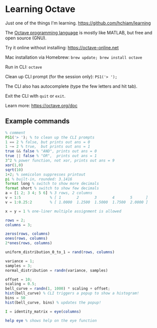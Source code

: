 # Learning Octave

Just one of the things I'm learning. https://github.com/hchiam/learning

The [Octave programming language](https://en.wikipedia.org/wiki/GNU_Octave#Octave,_the_language) is mostly like MATLAB, but free and open source (GNU).

Try it online without installing: https://octave-online.net

Mac installation via Homebrew: `brew update; brew install octave`

Run in CLI: `octave`

Clean up CLI prompt (for the session only): `PS1('> ');`

The CLI also has autocomplete (type the few letters and hit tab).

Exit the CLI with `quit` or `exit`.

Learn more: https://octave.org/doc

## Example commands

```octave
% comment
PS1('> '); % to clean up the CLI prompts
1 == 2 % false, but prints out ans = 0
1 ~= 2 % true,  but prints out ans = 1
true && false % "AND", prints out ans = 0
true || false % "OR",  prints out ans = 1
3^2 % power function, not xor, prints out ans = 9
xor(1,0)
sqrt(10)
1+2; % semicolon suppresses printout
pi % built-in, rounded: 3.1416
format long % switch to show more decimals
format short % switch to show few decimals
a = [1 2; 3 4; 5 6] % 3 rows, 2 columns
v = 1:5             % [ 1       2       3       4       5      ]
v = 1:0.25:2        % [ 1.0000  1.2500  1.5000  1.7500  2.0000 ]

x = y = 1 % one-liner multiple assignment is allowed

rows = 2;
columns = 3;

zeros(rows, columns)
ones(rows, columns)
2*ones(rows, columns)

uniform_distribution_0_to_1 = rand(rows, columns)

variance = 1;
samples = 3;
normal_distribution = randn(variance, samples)

offset = 10;
scaling = 0.5;
bell_curve = randn(1, 1000) * scaling + offset;
hist(bell_curve) % CLI triggers a popup to show a histogram!
bins = 50
hist(bell_curve, bins) % updates the popup!

I = identity_matrix = eye(columns)

help eye % shows help on the eye function
```
